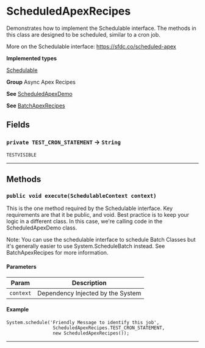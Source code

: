 # ScheduledApexRecipes

Demonstrates how to implement the Schedulable interface. The
methods in this class are designed to be scheduled, similar to a cron job.

More on the Schedulable interface:
https://sfdc.co/scheduled-apex


**Implemented types**

[Schedulable](Schedulable)


**Group** Async Apex Recipes


**See** [ScheduledApexDemo](https://github.com/trailheadapps/apex-recipes/wiki/ScheduledApexDemo)


**See** [BatchApexRecipes](https://github.com/trailheadapps/apex-recipes/wiki/BatchApexRecipes)

## Fields

### `private TEST_CRON_STATEMENT` → `String`

`TESTVISIBLE` 

---
## Methods
### `public void execute(SchedulableContext context)`

This is the one method required by the Schedulable
interface. Key requirements are that it be public, and void.
Best practice is to keep your logic in a different class. In this case,
we're calling code in the ScheduledApexDemo class.

Note: You can use the schedulable interface to schedule Batch Classes
but it's generally easier to use System.ScheduleBatch instead. See
BatchApexRecipes for more information.

#### Parameters

|Param|Description|
|---|---|
|`context`|Dependency Injected by the System|

#### Example
```apex
System.schedule('Friendly Message to identify this job',
                 ScheduledApexRecipes.TEST_CRON_STATEMENT,
                 new ScheduledApexRecipes());
```


---
